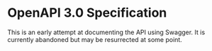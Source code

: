 # OpenAPI 3.0 Specification

This is an early attempt at documenting the API using Swagger. It is currently abandoned but may be resurrected at some point.
